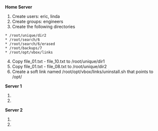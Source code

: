 **Home Server**

  1. Create users: eric, linda
  2. Create groups: engineers
  3. Create the following directories 

    * /root/unique/dir2
    * /root/search/6
    * /root/search/6/erased
    * /root/backups/7
    * /root/opt/vbox/links

  4. Copy file_01.txt - file_10.txt to /root/unique/dir1
  5. Copy file_01.txt - file_08.txt to /root/unique/dir2
  6. Create a soft link named /root/opt/vbox/links/uninstall.sh that points to /opt/

**Server 1**

  1.
  2. 

**Server 2**

  1. 
  2. 
